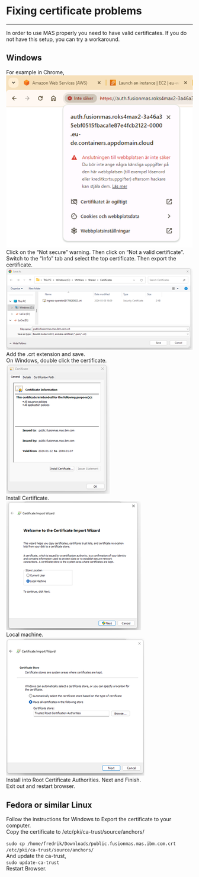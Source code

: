 # Fixing certificate problems

---

In order to use MAS properly you need to have valid certificates. If you do not have this setup, you can try a workaround.  

## Windows
For example in Chrome,  
![Problem in Chrome](CertProblem1.png)  
Click on the “Not secure” warning. Then click on “Not a valid certificate”.  
Switch to the “Info” tab and select the top certificate. Then export the certificate.  
![Export Cert](CertProblem2.png)  
Add the .crt extension and save.  
On Windows, double click the certificate.  
![Export Cert](CertProblem3.png)  
Install Certificate.  
![Install Cert](CertProblem4.png)  
Local machine.  
![Install Cert in Root Auth](CertProblem5.png)  
Install into Root Certificate Authorities. Next and Finish.  
Exit out and restart browser.

## Fedora or similar Linux

Follow the instructions for Windows to Export the certificate to your computer.  
Copy the certificate to /etc/pki/ca-trust/source/anchors/  

`sudo cp /home/fredrik/Downloads/public.fusionmas.mas.ibm.com.crt /etc/pki/ca-trust/source/anchors/`  
And update the ca-trust,  
`sudo update-ca-trust`  
Restart Browser.
